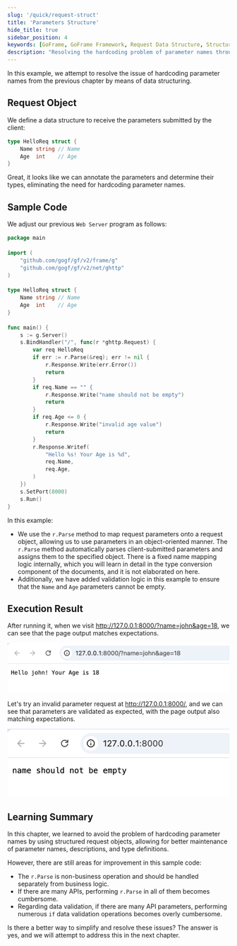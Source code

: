 ```yaml
---
slug: '/quick/request-struct'
title: 'Parameters Structure'
hide_title: true
sidebar_position: 4
keywords: [GoFrame, GoFrame Framework, Request Data Structure, Structured Request, Parameter Mapping, Data Validation, Web Server, Request Object, Hardcoding Parameter Names, API Optimization]
description: "Resolving the hardcoding problem of parameter names through data structuring, this introduces how to define request objects to receive client parameters, achieving parameter mapping and validation through the GoFrame framework to improve code maintainability. Additionally, the example program demonstrates methods to avoid redundant validation logic and explores more concise solutions."
---
```


In this example, we attempt to resolve the issue of hardcoding parameter names from the previous chapter by means of data structuring.

## Request Object

We define a data structure to receive the parameters submitted by the client:
```go 
type HelloReq struct {
    Name string // Name
    Age  int    // Age
}
```
Great, it looks like we can annotate the parameters and determine their types, eliminating the need for hardcoding parameter names.

## Sample Code

We adjust our previous `Web Server` program as follows:
```go title="main.go"
package main

import (
    "github.com/gogf/gf/v2/frame/g"
    "github.com/gogf/gf/v2/net/ghttp"
)

type HelloReq struct {
    Name string // Name
    Age  int    // Age
}

func main() {
    s := g.Server()
    s.BindHandler("/", func(r *ghttp.Request) {
        var req HelloReq
        if err := r.Parse(&req); err != nil {
            r.Response.Write(err.Error())
            return
        }
        if req.Name == "" {
            r.Response.Write("name should not be empty")
            return
        }
        if req.Age <= 0 {
            r.Response.Write("invalid age value")
            return
        }
        r.Response.Writef(
            "Hello %s! Your Age is %d",
            req.Name,
            req.Age,
        )
    })
    s.SetPort(8000)
    s.Run()
}
```
In this example:
- We use the `r.Parse` method to map request parameters onto a request object, allowing us to use parameters in an object-oriented manner. The `r.Parse` method automatically parses client-submitted parameters and assigns them to the specified object. There is a fixed name mapping logic internally, which you will learn in detail in the type conversion component of the documents, and it is not elaborated on here.
- Additionally, we have added validation logic in this example to ensure that the `Name` and `Age` parameters cannot be empty.

## Execution Result

After running it, when we visit http://127.0.0.1:8000/?name=john&age=18, we can see that the page output matches expectations.

![img.png](img.png)

Let's try an invalid parameter request at http://127.0.0.1:8000/, and we can see that parameters are validated as expected, with the page output also matching expectations.

![img_2.png](img_2.png)

## Learning Summary

In this chapter, we learned to avoid the problem of hardcoding parameter names by using structured request objects, allowing for better maintenance of parameter names, descriptions, and type definitions.

However, there are still areas for improvement in this sample code:
- The `r.Parse` is non-business operation and should be handled separately from business logic.
- If there are many APIs, performing `r.Parse` in all of them becomes cumbersome.
- Regarding data validation, if there are many API parameters, performing numerous `if` data validation operations becomes overly cumbersome.

Is there a better way to simplify and resolve these issues? The answer is yes, and we will attempt to address this in the next chapter.